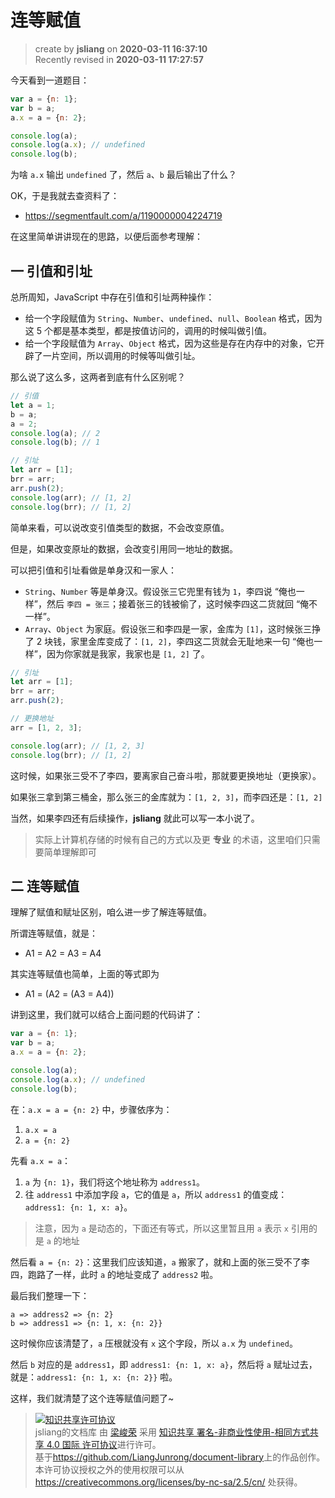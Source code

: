 连等赋值
===

> create by **jsliang** on **2020-03-11 16:37:10**  
> Recently revised in **2020-03-11 17:27:57**

今天看到一道题目：

```js
var a = {n: 1};
var b = a;
a.x = a = {n: 2};

console.log(a);
console.log(a.x); // undefined
console.log(b);
```

为啥 `a.x` 输出 `undefined` 了，然后 `a`、`b` 最后输出了什么？

OK，于是我就去查资料了：

* https://segmentfault.com/a/1190000004224719

在这里简单讲讲现在的思路，以便后面参考理解：

## 一 引值和引址

总所周知，JavaScript 中存在引值和引址两种操作：

* 给一个字段赋值为 `String`、`Number`、`undefined`、`null`、`Boolean` 格式，因为这 5 个都是基本类型，都是按值访问的，调用的时候叫做引值。
* 给一个字段赋值为 `Array`、`Object` 格式，因为这些是存在内存中的对象，它开辟了一片空间，所以调用的时候等叫做引址。

那么说了这么多，这两者到底有什么区别呢？

```js
// 引值
let a = 1;
b = a;
a = 2;
console.log(a); // 2
console.log(b); // 1

// 引址
let arr = [1];
brr = arr;
arr.push(2);
console.log(arr); // [1, 2]
console.log(brr); // [1, 2]
```

简单来看，可以说改变引值类型的数据，不会改变原值。

但是，如果改变原址的数据，会改变引用同一地址的数据。

可以把引值和引址看做是单身汉和一家人：

* `String`、`Number` 等是单身汉。假设张三它兜里有钱为 `1`，李四说 “俺也一样”，然后 `李四 = 张三`；接着张三的钱被偷了，这时候李四这二货就回 “俺不一样”。
* `Array`、`Object` 为家庭。假设张三和李四是一家，金库为 `[1]`，这时候张三挣了 2 块钱，家里金库变成了：`[1, 2]`，李四这二货就会无耻地来一句 “俺也一样”，因为你家就是我家，我家也是 `[1, 2]` 了。

```js
// 引址
let arr = [1];
brr = arr;
arr.push(2);

// 更换地址
arr = [1, 2, 3];

console.log(arr); // [1, 2, 3]
console.log(brr); // [1, 2]
```

这时候，如果张三受不了李四，要离家自己奋斗啦，那就要更换地址（更换家）。

如果张三拿到第三桶金，那么张三的金库就为：`[1, 2, 3]`，而李四还是：`[1, 2]`

当然，如果李四还有后续操作，**jsliang** 就此可以写一本小说了。

> 实际上计算机存储的时候有自己的方式以及更 **专业** 的术语，这里咱们只需要简单理解即可

## 二 连等赋值

理解了赋值和赋址区别，咱么进一步了解连等赋值。

所谓连等赋值，就是：

* A1 = A2 = A3 = A4

其实连等赋值也简单，上面的等式即为

* A1 = (A2 = (A3 = A4))

讲到这里，我们就可以结合上面问题的代码讲了：

```js
var a = {n: 1};
var b = a;
a.x = a = {n: 2};

console.log(a);
console.log(a.x); // undefined
console.log(b);
```

在：`a.x = a = {n: 2}` 中，步骤依序为：

1. `a.x = a`
2. `a = {n: 2}`

先看 `a.x = a`：

1. `a` 为 `{n: 1}`，我们将这个地址称为 `address1`。
2. 往 `address1` 中添加字段 `a`，它的值是 `a`，所以 `address1` 的值变成：`address1: {n: 1, x: a}`。

> 注意，因为 `a` 是动态的，下面还有等式，所以这里暂且用 `a` 表示 `x` 引用的是 `a` 的地址

然后看 `a = {n: 2}`：这里我们应该知道，`a` 搬家了，就和上面的张三受不了李四，跑路了一样，此时 `a` 的地址变成了 `address2` 啦。

最后我们整理一下：

```
a => address2 => {n: 2}
b => address1 => {n: 1, x: {n: 2}}
```

这时候你应该清楚了，`a` 压根就没有 `x` 这个字段，所以 `a.x` 为 `undefined`。

然后 `b` 对应的是 `address1`，即 `address1: {n: 1, x: a}`，然后将 `a` 赋址过去，就是：`address1: {n: 1, x: {n: 2}}` 啦。

这样，我们就清楚了这个连等赋值问题了~

> <a rel="license" href="http://creativecommons.org/licenses/by-nc-sa/4.0/"><img alt="知识共享许可协议" style="border-width:0" src="https://i.creativecommons.org/l/by-nc-sa/4.0/88x31.png" /></a><br /><span xmlns:dct="http://purl.org/dc/terms/" property="dct:title">jsliang的文档库</span> 由 <a xmlns:cc="http://creativecommons.org/ns#" href="https://github.com/LiangJunrong/document-library" property="cc:attributionName" rel="cc:attributionURL">梁峻荣</a> 采用 <a rel="license" href="http://creativecommons.org/licenses/by-nc-sa/4.0/">知识共享 署名-非商业性使用-相同方式共享 4.0 国际 许可协议</a>进行许可。<br />基于<a xmlns:dct="http://purl.org/dc/terms/" href="https://github.com/LiangJunrong/document-library" rel="dct:source">https://github.com/LiangJunrong/document-library</a>上的作品创作。<br />本许可协议授权之外的使用权限可以从 <a xmlns:cc="http://creativecommons.org/ns#" href="https://creativecommons.org/licenses/by-nc-sa/2.5/cn/" rel="cc:morePermissions">https://creativecommons.org/licenses/by-nc-sa/2.5/cn/</a> 处获得。
